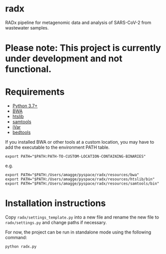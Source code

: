 # radx
RADx pipeline for metagenomic data and analysis of SARS-CoV-2 from wastewater samples.

# Please note: This project is currently under development and not functional.

# Requirements

* [Python 3.7+](https://www.python.org)
* [BWA](https://github.com/lh3/bwa)
* [htslib](http://www.htslib.org/download/)
* [samtools](http://www.htslib.org/download/)
* [iVar](https://github.com/andersen-lab/ivar)
* [bedtools](https://bedtools.readthedocs.io/en/latest/content/installation.html)

If you installed BWA or other tools at a custom location, you may have to add the executable to the environment PATH table. 
```
export PATH="$PATH:PATH-TO-CUSTOM-LOCATION-CONTAINING-BINARIES"
```
e.g.
```
export PATH="$PATH:/Users/amagge/pyspace/radx/resources/bwa"
export PATH="$PATH:/Users/amagge/pyspace/radx/resources/htslib/bin"
export PATH="$PATH:/Users/amagge/pyspace/radx/resources/samtools/bin"
```

# Installation instructions
Copy ```radx/settings_template.py``` into a new file and rename the new file to ```radx/settings.py``` and change paths if necessary.

For now, the project can be run in standalone mode using the following command:
```
python radx.py
```


